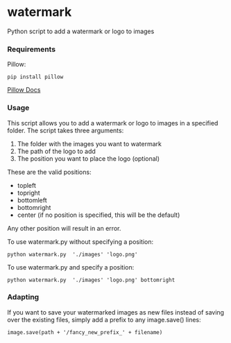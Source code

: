 # watermark
Python script to add a watermark or logo to images

### Requirements
Pillow:
```
pip install pillow
```

[Pillow Docs](https://python-pillow.github.io/)

### Usage
This script allows you to add a watermark or logo to images in a specified folder. The script takes three arguments:

1. The folder with the images you want to watermark
2. The path of the logo to add
3. The position you want to place the logo (optional)

These are the valid positions:

- topleft
- topright
- bottomleft
- bottomright
- center (if no position is specified, this will be the default)

Any other position will result in an error.

To use watermark.py without specifying a position:


```
python watermark.py  './images' 'logo.png'
```

To use watermark.py and specify a position:

```
python watermark.py  './images' 'logo.png' bottomright
```

### Adapting
If you want to save your watermarked images as new files instead of saving over the existing files, simply add a prefix to any image.save() lines:

```
image.save(path + '/fancy_new_prefix_' + filename)
```
